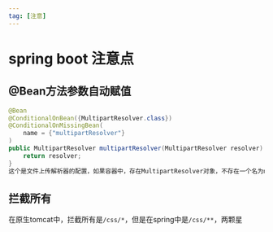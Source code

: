 ```yaml
---
tag: [注意]
---
```


# spring boot 注意点

## @Bean方法参数自动赋值

```java
@Bean
@ConditionalOnBean({MultipartResolver.class})
@ConditionalOnMissingBean(
    name = {"multipartResolver"}
)
public MultipartResolver multipartResolver(MultipartResolver resolver) {
    return resolver;
}
这个是文件上传解析器的配置，如果容器中，存在MultipartResolver对象，不存在一个名为multipartResolver的bean，那么就会执行这个方法，在使用@Bean注解的方法中，如果参数是一个对象的话，那么在创建此bean的时候，就会从容器中，寻找此类对象，并将此类对象自动赋值给这个对象，此操作可以防止，我们使用其他方法配置文件上传解析器的时候，没有使用规范的bean名字multipartResolver
```





## 拦截所有

在原生tomcat中，拦截所有是`/css/*`，但是在spring中是`/css/**`，两颗星
